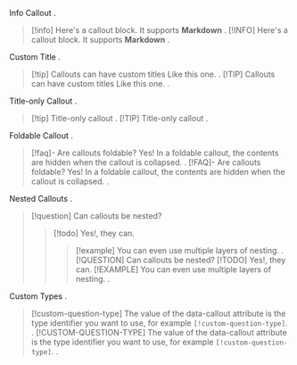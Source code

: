 Info Callout
.
> [!info]
> Here's a callout block.
> It supports **Markdown**
.
> [!INFO]
> Here's a callout block.
> It supports **Markdown**
.

Custom Title
.
> [!tip] Callouts can have custom titles
> Like this one.
.
> [!TIP] Callouts can have custom titles
> Like this one.
.

Title-only Callout
.
> [!tip] Title-only callout
.
> [!TIP] Title-only callout
.

Foldable Callout
.
> [!faq]- Are callouts foldable?
> Yes! In a foldable callout, the contents are hidden when the callout is collapsed.
.
> [!FAQ]- Are callouts foldable?
> Yes! In a foldable callout, the contents are hidden when the callout is collapsed.
.

Nested Callouts
.
> [!question] Can callouts be nested?
> > [!todo] Yes!, they can.
> > > [!example]  You can even use multiple layers of nesting.
.
> [!QUESTION] Can callouts be nested?
> > [!TODO] Yes!, they can.
> > > [!EXAMPLE]  You can even use multiple layers of nesting.
.

Custom Types
.
> [!custom-question-type]
> The value of the data-callout attribute is the type identifier you want to use, for example `[!custom-question-type]`.
.
> [!CUSTOM-QUESTION-TYPE]
> The value of the data-callout attribute is the type identifier you want to use, for example `[!custom-question-type]`.
.
